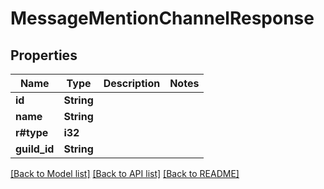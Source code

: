 # MessageMentionChannelResponse

## Properties

Name | Type | Description | Notes
------------ | ------------- | ------------- | -------------
**id** | **String** |  | 
**name** | **String** |  | 
**r#type** | **i32** |  | 
**guild_id** | **String** |  | 

[[Back to Model list]](../README.md#documentation-for-models) [[Back to API list]](../README.md#documentation-for-api-endpoints) [[Back to README]](../README.md)


